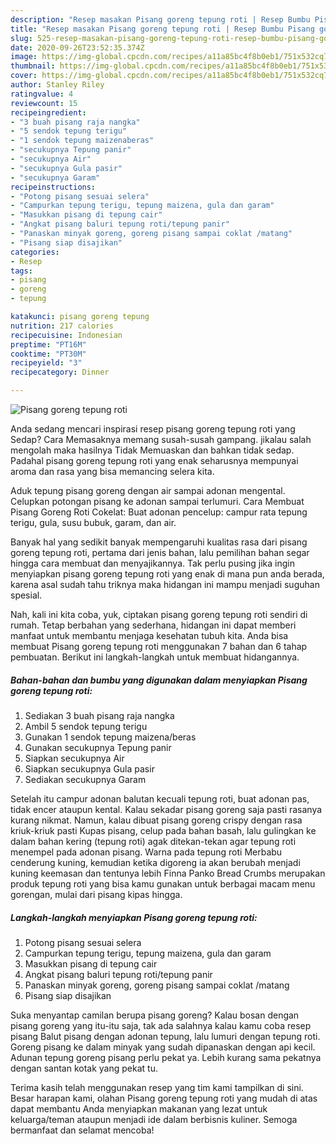 ```yaml
---
description: "Resep masakan Pisang goreng tepung roti | Resep Bumbu Pisang goreng tepung roti Yang Mudah Dan Praktis"
title: "Resep masakan Pisang goreng tepung roti | Resep Bumbu Pisang goreng tepung roti Yang Mudah Dan Praktis"
slug: 525-resep-masakan-pisang-goreng-tepung-roti-resep-bumbu-pisang-goreng-tepung-roti-yang-mudah-dan-praktis
date: 2020-09-26T23:52:35.374Z
image: https://img-global.cpcdn.com/recipes/a11a85bc4f8b0eb1/751x532cq70/pisang-goreng-tepung-roti-foto-resep-utama.jpg
thumbnail: https://img-global.cpcdn.com/recipes/a11a85bc4f8b0eb1/751x532cq70/pisang-goreng-tepung-roti-foto-resep-utama.jpg
cover: https://img-global.cpcdn.com/recipes/a11a85bc4f8b0eb1/751x532cq70/pisang-goreng-tepung-roti-foto-resep-utama.jpg
author: Stanley Riley
ratingvalue: 4
reviewcount: 15
recipeingredient:
- "3 buah pisang raja nangka"
- "5 sendok tepung terigu"
- "1 sendok tepung maizenaberas"
- "secukupnya Tepung panir"
- "secukupnya Air"
- "secukupnya Gula pasir"
- "secukupnya Garam"
recipeinstructions:
- "Potong pisang sesuai selera"
- "Campurkan tepung terigu, tepung maizena, gula dan garam"
- "Masukkan pisang di tepung cair"
- "Angkat pisang baluri tepung roti/tepung panir"
- "Panaskan minyak goreng, goreng pisang sampai coklat /matang"
- "Pisang siap disajikan"
categories:
- Resep
tags:
- pisang
- goreng
- tepung

katakunci: pisang goreng tepung 
nutrition: 217 calories
recipecuisine: Indonesian
preptime: "PT16M"
cooktime: "PT30M"
recipeyield: "3"
recipecategory: Dinner

---
```



![Pisang goreng tepung roti](https://img-global.cpcdn.com/recipes/a11a85bc4f8b0eb1/751x532cq70/pisang-goreng-tepung-roti-foto-resep-utama.jpg)

Anda sedang mencari inspirasi resep pisang goreng tepung roti yang Sedap? Cara Memasaknya memang susah-susah gampang. jikalau salah mengolah maka hasilnya Tidak Memuaskan dan bahkan tidak sedap. Padahal pisang goreng tepung roti yang enak seharusnya mempunyai aroma dan rasa yang bisa memancing selera kita.

Aduk tepung pisang goreng dengan air sampai adonan mengental. Celupkan potongan pisang ke adonan sampai terlumuri. Cara Membuat Pisang Goreng Roti Cokelat: Buat adonan pencelup: campur rata tepung terigu, gula, susu bubuk, garam, dan air.

Banyak hal yang sedikit banyak mempengaruhi kualitas rasa dari pisang goreng tepung roti, pertama dari jenis bahan, lalu pemilihan bahan segar hingga cara membuat dan menyajikannya. Tak perlu pusing jika ingin menyiapkan pisang goreng tepung roti yang enak di mana pun anda berada, karena asal sudah tahu triknya maka hidangan ini mampu menjadi suguhan spesial.


Nah, kali ini kita coba, yuk, ciptakan pisang goreng tepung roti sendiri di rumah. Tetap berbahan yang sederhana, hidangan ini dapat memberi manfaat untuk membantu menjaga kesehatan tubuh kita. Anda bisa membuat Pisang goreng tepung roti menggunakan 7 bahan dan 6 tahap pembuatan. Berikut ini langkah-langkah untuk membuat hidangannya.

<!--inarticleads1-->

##### Bahan-bahan dan bumbu yang digunakan dalam menyiapkan Pisang goreng tepung roti:

1. Sediakan 3 buah pisang raja nangka
1. Ambil 5 sendok tepung terigu
1. Gunakan 1 sendok tepung maizena/beras
1. Gunakan secukupnya Tepung panir
1. Siapkan secukupnya Air
1. Siapkan secukupnya Gula pasir
1. Sediakan secukupnya Garam


Setelah itu campur adonan balutan kecuali tepung roti, buat adonan pas, tidak encer ataupun kental. Kalau sekadar pisang goreng saja pasti rasanya kurang nikmat. Namun, kalau dibuat pisang goreng crispy dengan rasa kriuk-kriuk pasti Kupas pisang, celup pada bahan basah, lalu gulingkan ke dalam bahan kering (tepung roti) agak ditekan-tekan agar tepung roti menempel pada adonan pisang. Warna pada tepung roti Merbabu cenderung kuning, kemudian ketika digoreng ia akan berubah menjadi kuning keemasan dan tentunya lebih Finna Panko Bread Crumbs merupakan produk tepung roti yang bisa kamu gunakan untuk berbagai macam menu gorengan, mulai dari pisang kipas hingga. 

<!--inarticleads2-->

##### Langkah-langkah menyiapkan Pisang goreng tepung roti:

1. Potong pisang sesuai selera
1. Campurkan tepung terigu, tepung maizena, gula dan garam
1. Masukkan pisang di tepung cair
1. Angkat pisang baluri tepung roti/tepung panir
1. Panaskan minyak goreng, goreng pisang sampai coklat /matang
1. Pisang siap disajikan


Suka menyantap camilan berupa pisang goreng? Kalau bosan dengan pisang goreng yang itu-itu saja, tak ada salahnya kalau kamu coba resep pisang Balut pisang dengan adonan tepung, lalu lumuri dengan tepung roti. Goreng pisang ke dalam minyak yang sudah dipanaskan dengan api kecil. Adunan tepung goreng pisang perlu pekat ya. Lebih kurang sama pekatnya dengan santan kotak yang pekat tu. 

Terima kasih telah menggunakan resep yang tim kami tampilkan di sini. Besar harapan kami, olahan Pisang goreng tepung roti yang mudah di atas dapat membantu Anda menyiapkan makanan yang lezat untuk keluarga/teman ataupun menjadi ide dalam berbisnis kuliner. Semoga bermanfaat dan selamat mencoba!
